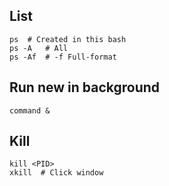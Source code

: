 ---
---

## List

```shell
ps  # Created in this bash
ps -A   # All
ps -Af  # -f Full-format
```

## Run new in background

```shell
command &
```

## Kill

```shell
kill <PID>
xkill  # Click window
```
